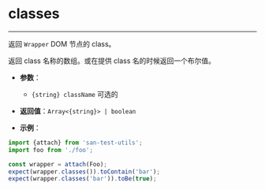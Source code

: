 # classes
---

返回 `Wrapper` DOM 节点的 class。

返回 class 名称的数组。或在提供 class 名的时候返回一个布尔值。


* **参数**：

    - `{string} className` 可选的

* **返回值**：`Array<{string}> | boolean`

* **示例**：

```js
import {attach} from 'san-test-utils';
import foo from './foo';

const wrapper = attach(Foo);
expect(wrapper.classes()).toContain('bar');
expect(wrapper.classes('bar')).toBe(true);
```
